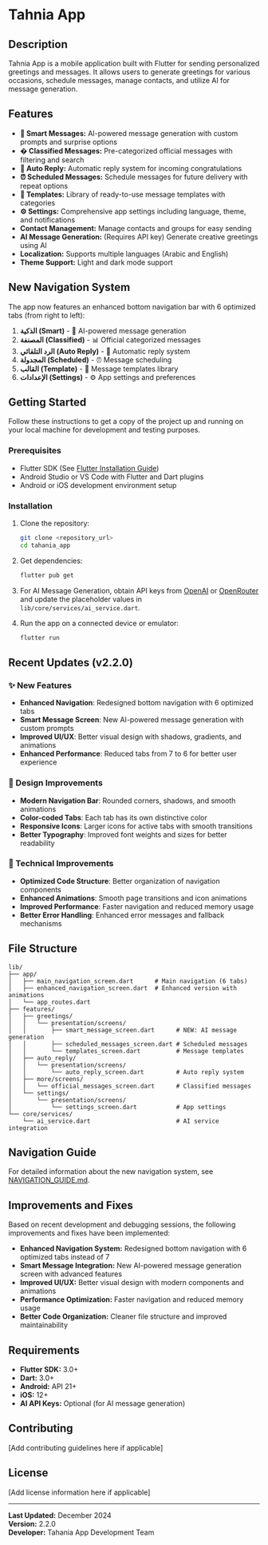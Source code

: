 # Tahnia App

## Description

Tahnia App is a mobile application built with Flutter for sending personalized greetings and messages. It allows users to generate greetings for various occasions, schedule messages, manage contacts, and utilize AI for message generation.

## Features

- **💬 Smart Messages:** AI-powered message generation with custom prompts and surprise options
- **� Classified Messages:** Pre-categorized official messages with filtering and search
- **🤖 Auto Reply:** Automatic reply system for incoming congratulations
- **⏰ Scheduled Messages:** Schedule messages for future delivery with repeat options
- **📄 Templates:** Library of ready-to-use message templates with categories
- **⚙️ Settings:** Comprehensive app settings including language, theme, and notifications
- **Contact Management:** Manage contacts and groups for easy sending
- **AI Message Generation:** (Requires API key) Generate creative greetings using AI
- **Localization:** Supports multiple languages (Arabic and English)
- **Theme Support:** Light and dark mode support

## New Navigation System

The app now features an enhanced bottom navigation bar with 6 optimized tabs (from right to left):

1. **الذكية (Smart)** - 💬 AI-powered message generation
2. **المصنفة (Classified)** - 📊 Official categorized messages  
3. **الرد التلقائي (Auto Reply)** - 🤖 Automatic reply system
4. **المجدولة (Scheduled)** - ⏰ Message scheduling
5. **القالب (Template)** - 📄 Message templates library
6. **الإعدادات (Settings)** - ⚙️ App settings and preferences

## Getting Started

Follow these instructions to get a copy of the project up and running on your local machine for development and testing purposes.

### Prerequisites

- Flutter SDK (See [Flutter Installation Guide](https://flutter.dev/docs/get-started/install))
- Android Studio or VS Code with Flutter and Dart plugins
- Android or iOS development environment setup

### Installation

1.  Clone the repository:

    ```bash
    git clone <repository_url>
    cd tahania_app
    ```

2.  Get dependencies:

    ```bash
    flutter pub get
    ```

3.  For AI Message Generation, obtain API keys from [OpenAI](https://openai.com/) or [OpenRouter](https://openrouter.ai/) and update the placeholder values in `lib/core/services/ai_service.dart`.

4.  Run the app on a connected device or emulator:

    ```bash
    flutter run
    ```

## Recent Updates (v2.2.0)

### ✨ New Features
- **Enhanced Navigation**: Redesigned bottom navigation with 6 optimized tabs
- **Smart Message Screen**: New AI-powered message generation with custom prompts
- **Improved UI/UX**: Better visual design with shadows, gradients, and animations
- **Enhanced Performance**: Reduced tabs from 7 to 6 for better user experience

### 🎨 Design Improvements
- **Modern Navigation Bar**: Rounded corners, shadows, and smooth animations
- **Color-coded Tabs**: Each tab has its own distinctive color
- **Responsive Icons**: Larger icons for active tabs with smooth transitions
- **Better Typography**: Improved font weights and sizes for better readability

### 🔧 Technical Improvements
- **Optimized Code Structure**: Better organization of navigation components
- **Enhanced Animations**: Smooth page transitions and icon animations
- **Improved Performance**: Faster navigation and reduced memory usage
- **Better Error Handling**: Enhanced error messages and fallback mechanisms

## File Structure

```
lib/
├── app/
│   ├── main_navigation_screen.dart      # Main navigation (6 tabs)
│   ├── enhanced_navigation_screen.dart  # Enhanced version with animations
│   └── app_routes.dart
├── features/
│   ├── greetings/
│   │   └── presentation/screens/
│   │       ├── smart_message_screen.dart      # NEW: AI message generation
│   │       ├── scheduled_messages_screen.dart # Scheduled messages
│   │       └── templates_screen.dart          # Message templates
│   ├── auto_reply/
│   │   └── presentation/screens/
│   │       └── auto_reply_screen.dart         # Auto reply system
│   ├── more/screens/
│   │   └── official_messages_screen.dart      # Classified messages
│   └── settings/
│       └── presentation/screens/
│           └── settings_screen.dart           # App settings
└── core/services/
    └── ai_service.dart                        # AI service integration
```

## Navigation Guide

For detailed information about the new navigation system, see [NAVIGATION_GUIDE.md](NAVIGATION_GUIDE.md).

## Improvements and Fixes

Based on recent development and debugging sessions, the following improvements and fixes have been implemented:

- **Enhanced Navigation System:** Redesigned bottom navigation with 6 optimized tabs instead of 7
- **Smart Message Integration:** New AI-powered message generation screen with advanced features
- **Improved UI/UX:** Better visual design with modern components and animations
- **Performance Optimization:** Faster navigation and reduced memory usage
- **Better Code Organization:** Cleaner file structure and improved maintainability

## Requirements

- **Flutter SDK:** 3.0+
- **Dart:** 3.0+
- **Android:** API 21+ 
- **iOS:** 12+
- **AI API Keys:** Optional (for AI message generation)

## Contributing

[Add contributing guidelines here if applicable]

## License

[Add license information here if applicable]

---

**Last Updated:** December 2024  
**Version:** 2.2.0  
**Developer:** Tahania App Development Team

